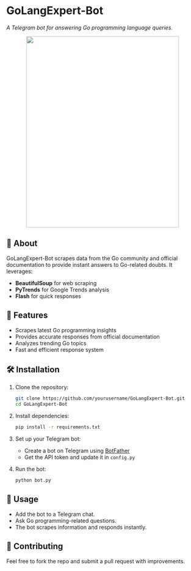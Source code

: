 # GoLangExpert-Bot

*A Telegram bot for answering Go programming language queries.*

<p align="center">
  <img src="https://drive.google.com/uc?export=view&id=1HJsWfXiEDcuxuUkD_sz0WVfPA0PIxH5N" width="400" height="500">
</p>

## 📌 About
GoLangExpert-Bot scrapes data from the Go community and official documentation to provide instant answers to Go-related doubts. It leverages:
- **BeautifulSoup** for web scraping
- **PyTrends** for Google Trends analysis
- **Flash** for quick responses

## 🚀 Features
- Scrapes latest Go programming insights
- Provides accurate responses from official documentation
- Analyzes trending Go topics
- Fast and efficient response system

## 🛠️ Installation
1. Clone the repository:
   ```sh
   git clone https://github.com/yourusername/GoLangExpert-Bot.git
   cd GoLangExpert-Bot
   ```
2. Install dependencies:
   ```sh
   pip install -r requirements.txt
   ```
3. Set up your Telegram bot:
   - Create a bot on Telegram using [BotFather](https://t.me/botfather)
   - Get the API token and update it in `config.py`

4. Run the bot:
   ```sh
   python bot.py
   ```

## 📌 Usage
- Add the bot to a Telegram chat.
- Ask Go programming-related questions.
- The bot scrapes information and responds instantly.

## 🤝 Contributing
Feel free to fork the repo and submit a pull request with improvements.

